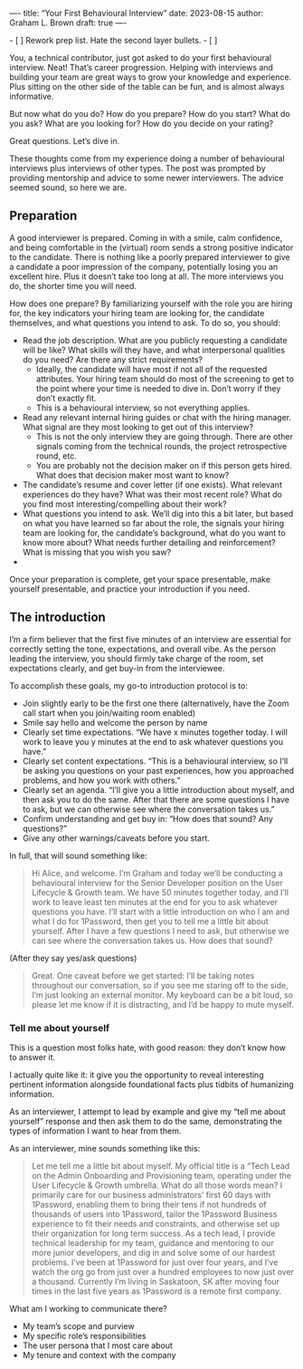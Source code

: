 —-
title: “Your First Behavioural Interview”
date: 2023-08-15
author: Graham L. Brown
draft: true
—-

<todos>
 - [ ] Rework prep list. Hate the second layer bullets.
 - [ ] 
</todos>

You, a technical contributor, just got asked to do your first behavioural interview. Neat! That’s career progression. Helping with interviews and building your team are great ways to grow your knowledge and experience. Plus sitting on the other side of the table can be fun, and is almost always informative. 

But now what do you do? How do you prepare? How do you start? What do you ask? What are you looking for? How do you decide on your rating?

Great questions. Let’s dive in.

<aside>These thoughts come from my experience doing a number of behavioural interviews plus interviews of other types. The post was prompted by providing mentorship and advice to some newer interviewers. The advice seemed sound, so here we are. </aside>

## Preparation

A good interviewer is prepared. Coming in with a smile, calm confidence, and being comfortable in the (virtual) room sends a strong positive indicator to the candidate. There is nothing like a poorly prepared interviewer to give a candidate a poor impression of the company, potentially losing you an excellent hire. Plus it doesn’t take too long at all. The more interviews you do, the shorter time you will need. 

How does one prepare? By familiarizing yourself with the role you are hiring for, the key indicators your hiring team are looking for, the candidate themselves, and what questions you intend to ask. To do so, you should:

 - Read the job description. What are you publicly requesting a candidate will be like? What skills will they have, and what interpersonal qualities do you need? Are there any strict requirements?
    - Ideally, the candidate will have most if not all of the requested attributes. Your hiring team should do most of the screening to get to the point where your time is needed to dive in. Don’t worry if they don’t exactly fit. 
    - This is a behavioural interview, so not everything applies. 
 - Read any relevant internal hiring guides or chat with the hiring manager. What signal are they most looking to get out of this interview?
    - This is not the only interview they are going through. There are other signals coming from the technical rounds, the project retrospective round, etc. 
    - You are probably not the decision maker on if this person gets hired. What does that decision maker most want to know?
 - The candidate’s resume and cover letter (if one exists). What relevant experiences do they have? What was their most recent role? What do you find most interesting/compelling about their work?
 -  What questions you intend to ask. We’ll dig into this a bit later, but based on what you have learned so far about the role, the signals your hiring team are looking for, the candidate’s background, what do you want to know more about? What needs further detailing and reinforcement? What is missing that you wish you saw?
 - 
 
 Once your preparation is complete, get your space presentable, make yourself presentable, and practice your introduction if you need.
 
 ## The introduction
 
I’m a firm believer that the first five minutes of an interview are essential for correctly setting the tone, expectations, and overall vibe. As the person leading the interview, you should firmly take charge of the room, set expectations clearly, and get buy-in from the interviewee. 

To accomplish these goals, my go-to introduction protocol is to:
 - Join slightly early to be the first one there (alternatively, have the Zoom call start when you join/waiting room enabled)
 - Smile say hello and welcome the person by name
 - Clearly set time expectations. “We have x minutes together today. I will work to leave you y minutes at the end to ask whatever questions you have.”
 - Clearly set content expectations. “This is a behavioural interview, so I’ll be asking you questions on your past experiences, how you approached problems, and how you work with others.”
 - Clearly set an agenda. “I’ll give you a little introduction about myself, and then ask you to do the same. After that there are some questions I have to ask, but we can otherwise see where the conversation takes us.”
 - Confirm understanding and get buy in: “How does that sound? Any questions?”
 - Give any other warnings/caveats before you start.
 
In full, that will sound something like:

> Hi Alice, and welcome. I’m Graham and today we’ll be conducting a behavioural interview for the Senior Developer position on the User Lifecycle & Growth team. We have 50 minutes together today, and I’ll work to leave least ten minutes at the end for you to ask whatever questions you have. I’ll start with a little introduction on who I am and what I do for 1Password, then get you to tell me a little bit about yourself. After I have a few questions I need to ask, but otherwise we can see where the conversation takes us. How does that sound?

(After they say yes/ask questions)

> Great. One caveat before we get started: I’ll be taking notes throughout our conversation, so if you see me staring off to the side, I’m just looking an external monitor. My keyboard can be a bit loud, so please let me know if it is distracting, and I’d be happy to mute myself. 

### Tell me about yourself

This is a question most folks hate, with good reason: they don’t know how to answer it. 

I actually quite like it: it give you the opportunity to reveal interesting pertinent information alongside foundational facts plus tidbits of humanizing information.

As an interviewer, I attempt to lead by example and give my “tell me about yourself” response and then ask them to do the same, demonstrating the types of information I want to hear from them. 

As an interviewer, mine sounds something like this:

> Let me tell me a little bit about myself. My official title is a “Tech Lead on the Admin Onboarding and Provisioning team, operating under the User Lifecycle & Growth umbrella. What do all those words mean? I primarily care for our business administrators’ first 60 days with 1Password, enabling them to bring their tens if not hundreds of thousands of users into 1Password, tailor the 1Password Business experience to fit their needs and constraints, and otherwise set up their organization for long term success. As a tech lead, I provide technical leadership for my team, guidance and mentoring to our more junior developers, and dig in and solve some of our hardest problems. I’ve been at 1Password for just over four years, and I’ve watch the org go from just over a hundred employees to now just over a thousand. Currently I’m living in Saskatoon, SK after moving four times in the last five years as 1Password is a remote first company. 

What am I working to communicate there?
 - My team’s scope and purview
 - My specific role’s responsibilities
 - The user persona that I most care about
 - My tenure and context with the company
 
   